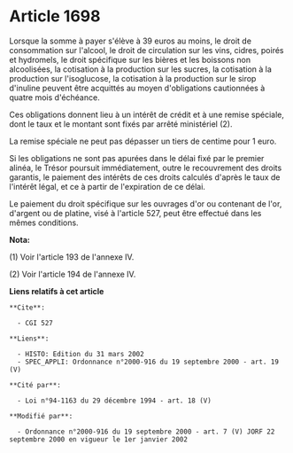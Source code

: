 # Article 1698

Lorsque la somme à payer s'élève à 39 euros au moins, le droit de consommation sur l'alcool, le droit de circulation sur les
vins, cidres, poirés et hydromels, le droit spécifique sur les bières et les boissons non alcoolisées, la cotisation à la
production sur les sucres, la cotisation à la production sur l'isoglucose, la cotisation à la production sur le sirop
d'inuline peuvent être acquittés au moyen d'obligations cautionnées à quatre mois d'échéance.

Ces obligations donnent lieu à un intérêt de crédit et à une remise spéciale, dont le taux et le montant sont fixés par
arrêté ministériel (2).

La remise spéciale ne peut pas dépasser un tiers de centime pour 1 euro.

Si les obligations ne sont pas apurées dans le délai fixé par le premier alinéa, le Trésor poursuit immédiatement, outre le
recouvrement des droits garantis, le paiement des intérêts de ces droits calculés d'après le taux de l'intérêt légal, et ce à
partir de l'expiration de ce délai.

Le paiement du droit spécifique sur les ouvrages d'or ou contenant de l'or, d'argent ou de platine, visé à l'article 527,
peut être effectué dans les mêmes conditions.

**Nota:**

(1) Voir l'article 193 de l'annexe IV.

(2) Voir l'article 194 de l'annexe IV.

**Liens relatifs à cet article**

	**Cite**:

	  - CGI 527

	**Liens**:

	  - HISTO: Edition du 31 mars 2002
	  - SPEC_APPLI: Ordonnance n°2000-916 du 19 septembre 2000 - art. 19 (V)

	**Cité par**:

	  - Loi n°94-1163 du 29 décembre 1994 - art. 18 (V)

	**Modifié par**:

	  - Ordonnance n°2000-916 du 19 septembre 2000 - art. 7 (V) JORF 22 septembre 2000 en vigueur le 1er janvier 2002
